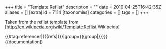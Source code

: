 +++
title = "Template:Reflist"
description = ""
date = 2010-04-25T16:42:35Z
aliases = []
[extra]
id = 7114
[taxonomies]
categories = []
tags = []
+++

<noinclude>Taken from the reflist template from [http://en.wikipedia.org/wiki/Template:Reflist Wikipeida]</noinclude>
<div class="references-small {{#if: {{{colwidth|}}} | references-column-width | {{#iferror: {{#ifexpr: {{{1|1}}}>1 | references-column-count references-column-count-{{{1}}} }} }} }}" {{#if: {{{colwidth|}}}| style="-moz-column-width:{{{colwidth}}}; column-width:{{{colwidth}}};" | {{#if: {{{1|}}}| style="-moz-column-count:{{{1}}}; column-count:{{{1}}};" }} }}>
{{#tag:references|{{{refs|}}}|group={{{group|}}}}}</div><noinclude>
{{documentation}}</noinclude>

